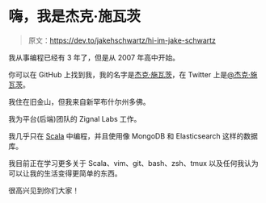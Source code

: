 # 嗨，我是杰克·施瓦茨

> 原文：<https://dev.to/jakehschwartz/hi-im-jake-schwartz>

我从事编程已经有 3 年了，但是从 2007 年高中开始。

你可以在 GitHub 上找到我，我的名字是[杰克·施瓦茨](https://github.com/jakehschwartz)，在 Twitter 上是[@杰克·施瓦茨](https://twitter.com/jakehschwartz)。

我住在旧金山，但我来自新罕布什尔州多佛。

我为平台(后端)团队的 Zignal Labs 工作。

我几乎只在 [Scala](https://scala-lang.org) 中编程，并且使用像 MongoDB 和 Elasticsearch 这样的数据库。

我目前正在学习更多关于 Scala、vim、git、bash、zsh、tmux 以及任何我认为可以让我的生活变得更简单的东西。

很高兴见到你们大家！